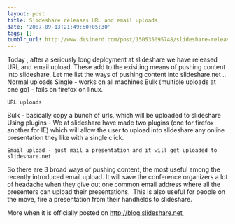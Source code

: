 ```yaml
---
layout: post
title: Slideshare releases URL and email uploads
date: '2007-09-13T21:49:50+05:30'
tags: []
tumblr_url: http://www.desinerd.com/post/150535095748/slideshare-releases-url-and-email-uploads
---
```

Today , after a seriously long deployment at slideshare we have released URL and email upload. These add to the exisiting means of pushing content into slideshare.  Let me list the ways of pushing content into slideshare.net ..
Normal uploads
Single - works on all machines
	Bulk (multiple uploads at one go) - fails on firefox on linux.

	URL uploads
Bulk - basically copy a bunch of urls, which will be uploaded to slideshare
	Using plugins - We at slideshare have made two plugins (one for firefox another for IE) which will allow the user to upload into slideshare any online presentation they like with a single click.

	Email upload - just mail a presentation and it will get uploaded to slideshare.net

So there are 3 broad ways of pushing content, the most useful among the recently introduced email upload. It will save the conference organizers a lot of headache when they give out one common email address where all the presenters can upload their presentations.  This is also useful for people on the move, fire a presentation from their handhelds to slideshare.

More when it is officially posted on http://blog.slideshare.net 
